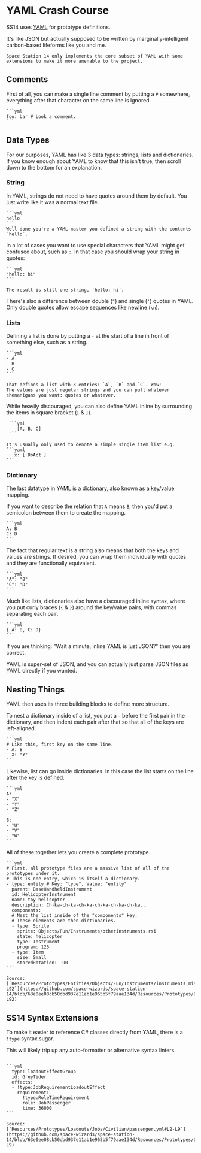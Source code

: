 # YAML Crash Course

SS14 uses [YAML](https://yaml.org/spec/1.2.2/) for prototype definitions.

It's like JSON but actually supposed to be written by marginally-intelligent carbon-based lifeforms like you and me.

```admonish note
Space Station 14 only implements the core subset of YAML with some extensions to make it more amenable to the project.
```

## Comments

First of all, you can make a single line comment by putting a `#` somewhere, everything after that character on the same line is ignored.

````admonish example title="Comment Example" collapsible=true
```yml
foo: bar # Look a comment.
```
````

## Data Types

For our purposes, YAML has like 3 data types: strings, lists and dictionaries. If you know enough about YAML to know that this isn't true, then scroll down to the bottom for an explanation.

### String

In YAML, strings do not need to have quotes around them by default. You just write like it was a normal text file.

````admonish example title="String Example" collapsible=true
```yml
hello
```
Well done you're a YAML master you defined a string with the contents `hello`.

````

In a lot of cases you want to use special characters that YAML might get confused about, such as `:`. In that case you should wrap your string in quotes:

````admonish example title="String Quotes Example" collapsible=true
```yml
"hello: hi"
```

The result is still one string, `hello: hi`.
````

There's also a difference between double (`"`) and single (`'`) quotes in YAML. Only double quotes allow escape sequences like newline (`\n`).

### Lists

Defining a list is done by putting a `-` at the start of a line in front of something else, such as a string.

````admonish example title="List Example" collapsible=true
```yml
- A
- B
- C
```

That defines a list with 3 entries: `A`, `B` and `C`. Wow!
The values are just regular strings and you can pull whatever shenanigans you want: quotes or whatever.
````

While heavily discouraged, you can also define YAML inline by surrounding the items in square bracket (`[` & `]`).

````admonish example title="Inline List Example" collapsible=true
 ```yml
    [A, B, C]
 ```

It's usually only used to denote a simple single item list e.g.
```yaml
   x: [ DoAct ]
```
````

### Dictionary

The last datatype in YAML is a dictionary, also known as a key/value mapping.

If you want to describe the relation that `A` means `B`, then you'd put a semicolon between them to create the mapping.

````admonish example title="Dictionary Example" collapsible=true
```yml
A: B
C: D
```
````

The fact that regular text is a string also means that both the keys and values are strings. If desired, you can wrap them individually with quotes and they are functionally equivalent.

````admonish example title="Quoted Dictionary List Example" collapsible=true
```yml
"A": "B"
"C": "D"
```
````

Much like lists, dictionaries also have a discouraged inline syntax, where you put curly braces (`{` & `}`) around the key/value pairs, with commas separating each pair.

````admonish example
```yml
{ A: B, C: D}
```
````

If you are thinking: "Wait a minute, inline YAML is just JSON?" then you are correct.

YAML is super-set of JSON, and you can actually just parse JSON files as YAML directly if you wanted.

## Nesting Things

YAML then uses its three building blocks to define more structure.

To nest a dictionary inside of a list, you put a `-` before the first pair in the dictionary, and then indent each pair after that so that all of the keys are left-aligned.

````admonish example title="Dictionary Nesting Example" collapsible=true
```yml
# Like this, first key on the same line.
- A: B
  X: "Y"
```
````

Likewise, list can go inside dictionaries. In this case the list starts on the line after the key is defined.

````admonish example title="List Nesting Example" collapsible=true
```yml
A:
- "X"
- "Y"
- "Z"

B:
- "U"
- "V"
- "W"
```
````

All of these together lets you create a complete prototype.

````admonish example title="Complete Prototype Example" collapsible=true
```yml
# First, all prototype files are a massive list of all of the prototypes under it.
# This is one entry, which is itself a dictionary.
- type: entity # Key: "type", Value: "entity"
  parent: BaseHandheldInstrument
  id: HelicopterInstrument
  name: toy helicopter
  description: Ch-ka-ch-ka-ch-ka-ch-ka-ch-ka-ch-ka...
  components:
  # Nest the list inside of the "components" key.
  # These elements are then dictionaries.
  - type: Sprite
    sprite: Objects/Fun/Instruments/otherinstruments.rsi
    state: helicopter
  - type: Instrument
    program: 125
  - type: Item
    size: Small
    storedRotation: -90
```

Source: [`Resources/Prototypes/Entities/Objects/Fun/Instruments/instruments_misc.yml#L79-L92`](https://github.com/space-wizards/space-station-14/blob/63e0ee08cb50dbd937e11ab1e965b5f79aae134d/Resources/Prototypes/Entities/Objects/Fun/Instruments/instruments_misc.yml#L79-L92)
````

## SS14 Syntax Extensions

To make it easier to reference C# classes directly from YAML, there is a `!type` syntax sugar.

This will likely trip up any auto-formatter or alternative syntax linters.

````admonish example title="!type Example" collapsible=true

```yml
- type: loadoutEffectGroup
  id: GreyTider
  effects:
  - !type:JobRequirementLoadoutEffect
    requirement:
      !type:RoleTimeRequirement
      role: JobPassenger
      time: 36000
```

Source: [`Resources/Prototypes/Loadouts/Jobs/Civilian/passenger.yml#L2-L9`](https://github.com/space-wizards/space-station-14/blob/63e0ee08cb50dbd937e11ab1e965b5f79aae134d/Resources/Prototypes/Loadouts/Jobs/Civilian/passenger.yml#L2-L9)
````
